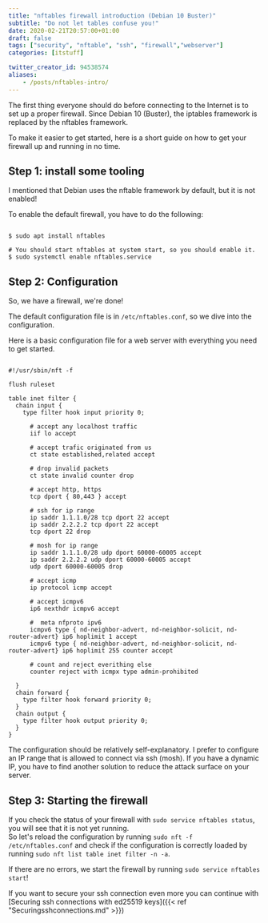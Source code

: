 ```yaml
---
title: "nftables firewall introduction (Debian 10 Buster)"
subtitle: "Do not let tables confuse you!"
date: 2020-02-21T20:57:00+01:00
draft: false
tags: ["security", "nftable", "ssh", "firewall","webserver"]
categories: [itstuff]

twitter_creator_id: 94538574
aliases:
    - /posts/nftables-intro/
---
```


The first thing everyone should do before connecting to the Internet is to set up a proper firewall.
Since Debian 10 (Buster), the iptables framework is replaced by the nftables framework.

To make it easier to get started, here is a short guide on how to get your firewall up and running in no time.
<!--more-->
## Step 1: install some tooling

I mentioned that Debian uses the nftable framework by default, but it is not enabled!

To enable the default firewall, you have to do the following:

``` shell

$ sudo apt install nftables

# You should start nftables at system start, so you should enable it.
$ sudo systemctl enable nftables.service

```

## Step 2: Configuration

So, we have a firewall, we're done!

The default configuration file is in `/etc/nftables.conf`, so we dive into the configuration.

Here is a basic configuration file for a web server with everything you need to get started.

``` shell

#!/usr/sbin/nft -f

flush ruleset

table inet filter {
  chain input {
    type filter hook input priority 0;

      # accept any localhost traffic
      iif lo accept

      # accept trafic originated from us
      ct state established,related accept

      # drop invalid packets
      ct state invalid counter drop

      # accept http, https
      tcp dport { 80,443 } accept

      # ssh for ip range
      ip saddr 1.1.1.0/28 tcp dport 22 accept
      ip saddr 2.2.2.2 tcp dport 22 accept
      tcp dport 22 drop

      # mosh for ip range
      ip saddr 1.1.1.0/28 udp dport 60000-60005 accept
      ip saddr 2.2.2.2 udp dport 60000-60005 accept
      udp dport 60000-60005 drop

      # accept icmp
      ip protocol icmp accept

      # accept icmpv6
      ip6 nexthdr icmpv6 accept

      #  meta nfproto ipv6
      icmpv6 type { nd-neighbor-advert, nd-neighbor-solicit, nd-router-advert} ip6 hoplimit 1 accept
      icmpv6 type { nd-neighbor-advert, nd-neighbor-solicit, nd-router-advert} ip6 hoplimit 255 counter accept

      # count and reject everithing else
      counter reject with icmpx type admin-prohibited

  }
  chain forward {
    type filter hook forward priority 0;
  }
  chain output {
    type filter hook output priority 0;
  }
}

```

The configuration should be relatively self-explanatory. I prefer to configure an IP range that is allowed to connect via ssh (mosh).
If you have a dynamic IP, you have to find another solution to reduce the attack surface on your server.

## Step 3: Starting the firewall

If you check the status of your firewall with `sudo service nftables status`, you will see that it is not yet running.  
So let's reload the configuration by running `sudo nft -f /etc/nftables.conf` and check if the configuration is correctly loaded by running `sudo nft list table inet filter -n -a`.
  
If there are no errors, we start the firewall by running `sudo service nftables start`!
  
If you want to secure your ssh connection even more you can continue with [Securing ssh connections with ed25519 keys]({{< ref "Securingsshconnections.md" >}})
